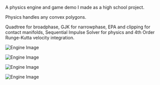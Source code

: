 A physics engine and game demo I made as a high school project.

Physics handles any convex polygons.

Quadtree for broadphase, GJK for narrowphase, EPA and clipping for contact manifolds, Sequential Impulse Solver for physics and 4th Order Runge-Kutta velocity integration.

![Engine Image](https://github.com/przemektmalon/2D-Game-Physics-Engine/blob/master/image_1.png)

![Engine Image](https://github.com/przemektmalon/2D-Game-Physics-Engine/blob/master/image_2.png)

![Engine Image](https://github.com/przemektmalon/2D-Game-Physics-Engine/blob/master/image_3.png)

![Engine Image](https://github.com/przemektmalon/2D-Game-Physics-Engine/blob/master/image_4.png)